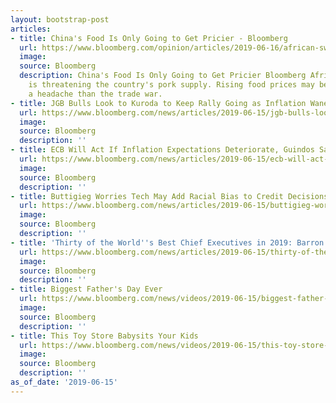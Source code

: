 ```yaml
---
layout: bootstrap-post
articles:
- title: China's Food Is Only Going to Get Pricier - Bloomberg
  url: https://www.bloomberg.com/opinion/articles/2019-06-16/african-swine-fever-is-killing-china-s-pigs-and-stoking-inflation
  image: 
  source: Bloomberg
  description: China's Food Is Only Going to Get Pricier Bloomberg African swine fever
    is threatening the country's pork supply. Rising food prices may become more of
    a headache than the trade war.
- title: JGB Bulls Look to Kuroda to Keep Rally Going as Inflation Wanes
  url: https://www.bloomberg.com/news/articles/2019-06-15/jgb-bulls-look-to-kuroda-to-keep-rally-going-as-inflation-wanes
  image: 
  source: Bloomberg
  description: ''
- title: ECB Will Act If Inflation Expectations Deteriorate, Guindos Says
  url: https://www.bloomberg.com/news/articles/2019-06-15/ecb-will-act-if-inflation-expectations-deteriorate-guindos-says
  image: 
  source: Bloomberg
  description: ''
- title: Buttigieg Worries Tech May Add Racial Bias to Credit Decisions
  url: https://www.bloomberg.com/news/articles/2019-06-15/buttigieg-worries-tech-may-add-racial-bias-to-credit-decisions
  image: 
  source: Bloomberg
  description: ''
- title: 'Thirty of the World''s Best Chief Executives in 2019: Barron''s'
  url: https://www.bloomberg.com/news/articles/2019-06-15/thirty-of-the-world-s-best-chief-executives-in-2019-barron-s
  image: 
  source: Bloomberg
  description: ''
- title: Biggest Father's Day Ever
  url: https://www.bloomberg.com/news/videos/2019-06-15/biggest-father-s-day-ever-video
  image: 
  source: Bloomberg
  description: ''
- title: This Toy Store Babysits Your Kids
  url: https://www.bloomberg.com/news/videos/2019-06-15/this-toy-store-babysits-your-kids-video
  image: 
  source: Bloomberg
  description: ''
as_of_date: '2019-06-15'
---
```


